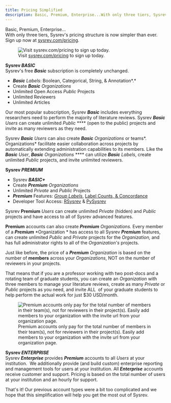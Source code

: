 ```yaml
---
title: Pricing Simplified
description: Basic, Premium, Enterprise...With only three tiers, Sysrev's pricing structure is now simpler than ever.
---
```

Basic, Premium, Enterprise...  
With only three tiers, Sysrev's pricing structure is now simpler than
ever. Sign up now at [sysrev.com/pricing](https://sysrev.com/pricing).

<figure>
<img src="https://sysrev-docs.s3.amazonaws.com/_posts/blog/content/images/2021/09/Untitled.jpg" class="kg-image" alt="Visit sysrev.com/pricing to sign up today." /><figcaption aria-hidden="true">Visit <a href="https://sysrev.com/pricing">sysrev.com/pricing</a> to sign up today.</figcaption>
</figure>

**Sysrev *BASIC***  
Sysrev's free ***Basic*** subscription is completely unchanged.  
- ***Basic*** *Labels*: Boolean, Categorical, String, & Annotation*.*  
- Create ***Basic*** *Organizations*  
- Unlimited Open Access *Public* Projects  
- Unlimited Reviewers  
- Unlimited Articles

Our most popular subscription, Sysrev ***Basic*** includes everything
researchers need to perform the majority of literature reviews. Sysrev
***Basic*** *Users* can create unlimited *Public* **** (open to the
public) projects and invite as many reviewers as they need.  
  
Sysrev ***Basic** Users* can also create ***Basic** Organizations* or
teams*. Organizations* facilitate easier collaboration across projects
by automatically extending administration capabilities to its members.
Like the ***Basic** User*, ***Basic** Organizations* **** can utilize
***Basic** Labels*, create unlimited *Public* projects, and invite
unlimited reviewers.

**Sysrev *PREMIUM***  
- Sysrev ***BASIC+***  
- Create ***Premium*** *Organizations*  
- Unlimited *Private* and *Public* Projects  
- ***Premium*** Features: [*Group*
*Labels*](https://youtu.be/3FzJIXGOXq0), [Label Counts, &
Concordance](https://youtu.be/FgxJ4zTVUn4)  
- Developer Tool Access: [RSysrev](https://github.com/sysrev/RSysrev) &
[PySysrev](https://github.com/sysrev/PySysrev)  
  
Sysrev **Premium** *Users* can create unlimited *Private* (hidden) and
*Public* projects and have access to all of Sysrev advanced features.

**Premium** accounts can also create ***Premium*** *Organizations.*
Every member of a ***Premium*** *Organization * has access to all Sysrev
***Premium*** features, can create unlimited *Public* and *Private*
projects for the *Organization,* and has full administrator rights to
all of the *Organization's* projects.  
  
Just like before, the price of a ***Premium*** *Organization* is based
on the number of **members** across your *Organizations*, NOT on the
number of reviewers in your projects.  
  
That means that if you are a professor working with two post-docs and a
rotating team of graduate students, you can create an *Organization*
with three members to manage your literature reviews, create as many
*Private* or *Public* projects as you need, and invite ALL  of your
graduate students to help perform the actual work for just $30
USD/month.

<figure>
<img src="https://sysrev-docs.s3.amazonaws.com/_posts/blog/content/images/2021/08/image-2.png" class="kg-image" alt="Premium accounts only pay for the total number of members in their team(s), not for reviewers in their project(s). Easily add members to your organization with the invite url from your organization page." /><figcaption aria-hidden="true">Premium accounts only pay for the total number of members in their team(s), not for reviewers in their project(s). Easily add members to your organization with the invite url from your organization page.</figcaption>
</figure>

**Sysrev *ENTERPRISE***  
Sysrev ***Enterprise*** provides ***Premium*** accounts to all *Users*
at your institution.  We additionally provide (and build custom)
enterprise reporting and management tools for users at your institution.
All ***Enterprise*** accounts receive customer and support. Pricing is
based on the total number of users at your institution and an hourly for
support.

That's it! Our previous account types were a bit too complicated and we
hope that this simplification will help you get the most out of Sysrev.

